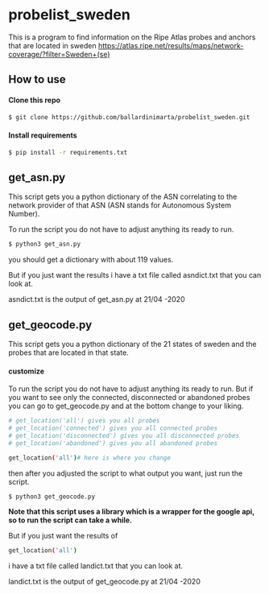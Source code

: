 # probelist_sweden
This is a program to find information on the Ripe Atlas probes and anchors that are located in sweden
https://atlas.ripe.net/results/maps/network-coverage/?filter=Sweden+(se)

## How to use
#### Clone this repo
```bash
$ git clone https://github.com/ballardinimarta/probelist_sweden.git
```

#### Install requirements
```bash
$ pip install -r requirements.txt
```
## get_asn.py
This script gets you a python dictionary of the ASN correlating to the network provider of that ASN
(ASN stands for Autonomous System Number).

To run the script you do not have to adjust anything its ready to run.

```bash
$ python3 get_asn.py
```
you should get a dictionary with about 119 values.

But if you just want the results i have a txt file called asndict.txt that you can look at.

asndict.txt is the output of get_asn.py at 21/04 -2020

## get_geocode.py
This script gets you a python dictionary of the 21 states of sweden and the probes that are located in that state.

#### customize
To run the script you do not have to adjust anything its ready to run. But if you want to see only the connected, disconnected or abandoned probes you can go to get_geocode.py and at the bottom change to your liking.

```bash
# get_location('all') gives you all probes
# get_location('connected') gives you all connected probes
# get_location('disconnected') gives you all disconnected probes
# get_location('abandoned') gives you all abandoned probes

get_location('all')# here is where you change
```
then after you adjusted the script to what output you want, just run the script.

```bash
$ python3 get_geocode.py
```

<b>Note that this script uses a library which is a wrapper for the google api, so to run the script can take a while.</b>

But if you just want the results of
```bash
get_location('all')
```
i have a txt file called landict.txt that you can look at.

landict.txt is the output of get_geocode.py at 21/04 -2020
